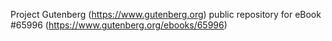Project Gutenberg (https://www.gutenberg.org) public repository for
eBook #65996 (https://www.gutenberg.org/ebooks/65996)
